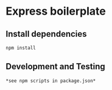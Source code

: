 # Express boilerplate

## Install dependencies

    npm install

## Development and Testing

    *see npm scripts in package.json*
